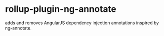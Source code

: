 # rollup-plugin-ng-annotate
adds and removes AngularJS dependency injection annotations inspired by ng-annotate.
